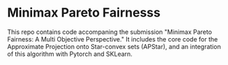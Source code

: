 # Minimax Pareto Fairnesss
This repo contains code accompaning the submission "Minimax Pareto Fairness: A Multi Objective Perspective."
It includes the core code for the Approximate Projection onto Star-convex sets (APStar), and an integration of this algorithm with Pytorch and SKLearn.
  

 
 
